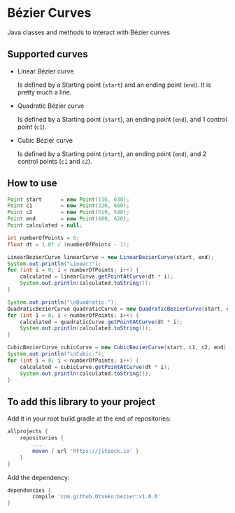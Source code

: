# Bézier Curves #

Java classes and methods to interact with Bézier curves

## Supported curves ##
* Linear Bézier curve

  Is defined by a Starting point (`start`) and an ending point (`end`). It is pretty much a line.
  
* Quadratic Bézier curve

    Is defined by a Starting point (`start`), an ending point (`end`), and 1 control point (`c1`).
    
* Cubic Bézier curve

    Is defined by a Starting point (`start`), an ending point (`end`), and 2 control points (`c1` and `c2`).

## How to use ##

```java
Point start      = new Point(116, 630);
Point c1         = new Point(220, 660);
Point c2         = new Point(510, 540);
Point end        = new Point(680, 620);
Point calculated = null;

int numberOfPoints = 5;
float dt = 1.0f / (numberOfPoints - 1);

LinearBezierCurve linearCurve = new LinearBezierCurve(start, end);
System.out.println("Linear:");
for (int i = 0; i < numberOfPoints; i++) {
    calculated = linearCurve.getPointAtCurve(dt * i);
    System.out.println(calculated.toString());
}

System.out.println("\nQuadratic:");
QuadraticBezierCurve quadraticCurve = new QuadraticBezierCurve(start, c1, end);
for (int i = 0; i < numberOfPoints; i++) {
    calculated = quadraticCurve.getPointAtCurve(dt * i);
    System.out.println(calculated.toString());
}

CubicBezierCurve cubicCurve = new CubicBezierCurve(start, c1, c2, end);
System.out.println("\nCubic:");
for (int i = 0; i < numberOfPoints; i++) {
    calculated = cubicCurve.getPointAtCurve(dt * i);
    System.out.println(calculated.toString());
}
```

## To add this library to your project ##
Add it in your root build.gradle at the end of repositories:
```gradle
allprojects {
    repositories {
        ...
        maven { url 'https://jitpack.io' }
    }
}
```
Add the dependency:
```gradle
dependencies {
        compile 'com.github.Otsoko:bezier:v1.0.0'
}
```